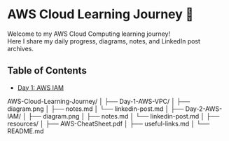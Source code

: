 # AWS Cloud Learning Journey 🚀

Welcome to my AWS Cloud Computing learning journey!  
Here I share my daily progress, diagrams, notes, and LinkedIn post archives.

## Table of Contents
- [Day 1: AWS IAM](Day-2-AWS-IAM/notes.md)
  
AWS-Cloud-Learning-Journey/
│
├── Day-1-AWS-VPC/
│   ├── diagram.png
│   ├── notes.md
│   └── linkedin-post.md
│
├── Day-2-AWS-IAM/
│   ├── diagram.png
│   ├── notes.md
│   └── linkedin-post.md
│
├── resources/
│   ├── AWS-CheatSheet.pdf
│   ├── useful-links.md
│
└── README.md
